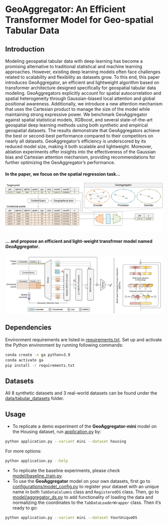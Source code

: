 # GeoAggregator: An Efficient Transformer Model for Geo-spatial Tabular Data

## Introduction
Modeling geospatial tabular data with deep learning has become a promising alternative to traditional statistical and machine learning approaches. 
However, existing deep learning models often face challenges related to scalability and flexibility as datasets grow. 
To this end, this paper introduces GeoAggregator, an efficient and lightweight algorithm based on transformer architecture designed specifically for geospatial tabular data modeling. 
GeoAggregators explicitly account for spatial autocorrelation and spatial heterogeneity through Gaussian-biased local attention and global positional awareness. 
Additionally, we introduce a new attention mechanism that uses the Cartesian product to manage the size of the model while maintaining strong expressive power. 
We benchmark GeoAggregator against spatial statistical models, XGBoost, and several state-of-the-art geospatial deep learning methods using both synthetic and empirical geospatial datasets. 
The results demonstrate that GeoAggregators achieve the best or second-best performance compared to their competitors on nearly all datasets. 
GeoAggregator’s efficiency is underscored by its reduced model size, making it both scalable and lightweight. 
Moreover, ablation experiments offer insights into the effectiveness of the Gaussian bias and Cartesian attention mechanism, providing recommendations for further optimizing the GeoAggregator’s performance.

#### In the paper, we focus on the spatial regression task...
![Research question](figs/figure_1_research_question_camera-ready.png "Workflow of the geospatial regression problem")

#### ... and propose an efficient and light-weight transfrmer model named *GeoAggregator*.
![Architecture of GeoAggregator model](figs/figure_2_model_architecture_camera-ready.png "GeoAggregator Model Architecture")

## Dependencies
Environment requirements are listed in [requirements.txt](https://github.com/ruid7181/GeoAggregator/edit/master/requirements.txt).
Set up and activate the Python environment by running following commands:
```bash
conda create -n ga python=3.9
conda activate ga
pip install -r requirements.txt
```

## Datasets
All 8 synthetic datasets and 3 real-world datasets can be found under the [data/tabular_datasets](https://github.com/ruid7181/GeoAggregator/edit/master/data/tabular_datasets) folder.

## Usage
* To replicate a demo experiment of the **GeoAggregator-mini** model on the Housing dataset, run [application.py](https://github.com/ruid7181/GeoAggregator/edit/master/application.py) by:
```bash
python application.py --variant mini --dataset housing
```
For more options:
```bash
python application.py --help
```
* To replicate the baseline experiments, please check [model/baseline_train.py](https://github.com/ruid7181/GeoAggregator/edit/master/model/baseline_train.py).
* To use the **GeoAggregator** model on your own datasets, first go to [configurations/model_config.py](configurations/model_config.py) to register your dataset with an unique name in both `TabDataColumns` class and `RegisteredDS` class. Then, go to [model/aggregator_ds.py](model/aggregator_ds.py) to add functionality of loading the data and normalizing the coordinates to the `TabDataLoaderWrapper` class. Then it’s ready to go:
```bash
python application.py --variant mini --dataset YourUniqueDS
```
